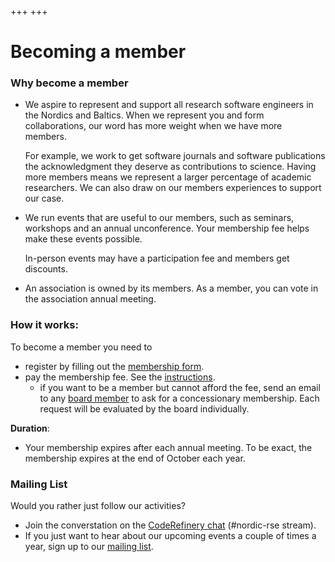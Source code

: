 +++
+++

# Becoming a member

### Why become a member

 - We aspire to represent and support all research software engineers in the
   Nordics and Baltics. When we represent you and form collaborations, our word
   has more weight when we have more members.

   For example, we work to get software journals and software publications the
   acknowledgment they deserve as contributions to science. Having more members
   means we represent a larger percentage of academic researchers. We can also
   draw on our members experiences to support our case.

 - We run events that are useful to our members, such as seminars, workshops
   and an annual unconference. Your membership fee helps make these events
   possible.

   In-person events may have a participation fee and members get discounts.

 - An association is owned by its members. As a member, you can vote in the association annual meeting.


### How it works:

To become a member you need to
 - register by filling out the [membership form](https://forms.gle/bgvYgFHrVMFrccHt6).
 - pay the membership fee. See the [instructions](/about/membership-fee).
   - if you want to be a member but cannot afford the fee, send an email to any [board member](/governance#Board) to ask for a concessionary membership. Each request will be evaluated by the board individually.

**Duration**:
 - Your membership expires after each annual meeting. To be exact,
   the membership expires at the end of October each year.




### Mailing List

Would you rather just follow our activities?
 - Join the converstation on the [CodeRefinery chat](https://coderefinery.zulipchat.com) (#nordic-rse stream).
 - If you just want to hear about our upcoming events a couple of times a year,
   sign up to our [mailing list](https://forms.gle/paPBnvsw5GAXUzBN6).


